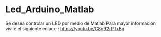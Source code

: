 # Led_Arduino_Matlab
Se desea controlar un LED por medio de Matlab
Para mayor información visite el siguiente enlace : https://youtu.be/C8g92rPTxBg
